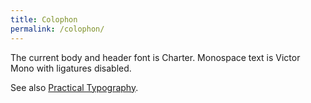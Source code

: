 ```yaml
---
title: Colophon
permalink: /colophon/
---
```


The current body and header font is Charter. Monospace text is Victor Mono with
ligatures disabled.

See also [Practical Typography](https://practicaltypography.com).
